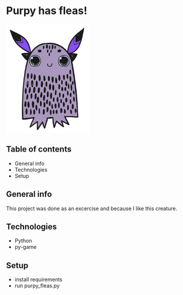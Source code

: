 # Purpy has fleas!

![Purpy's cookie](./images/purpy_animated.gif)


## Table of contents
* General info
* Technologies
* Setup



## General info
This project was done as an excercise and because I like this creature.



## Technologies
* Python
* py-game


## Setup
* install requirements
* run purpy_fleas.py



